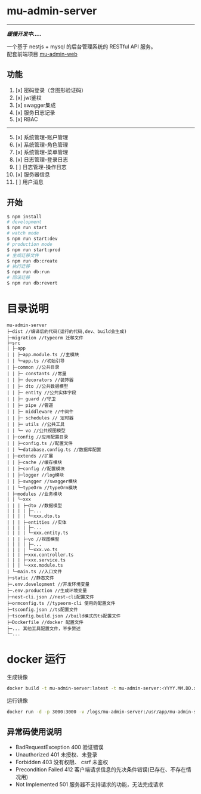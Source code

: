 # mu-admin-server
---
***缓慢开发中.....***<br>

一个基于 nestjs + mysql 的后台管理系统的 RESTful API 服务。<br>
配套前端项目 [mu-admin-web](https://github.com/w-mf/mu-admin-web)

## 功能
1. [x] 密码登录（含图形验证码）
2. [x] jwt鉴权
3. [x] swagger集成
4. [x] 服务日志记录
5. [x] RBAC
------
5. [x] 系统管理-账户管理
6. [x] 系统管理-角色管理 
7. [x] 系统管理-菜单管理
8. [x] 日志管理-登录日志
9. [ ] 日志管理-操作日志
10. [x] 服务器信息 
11. [ ] 用户消息

## 开始

```bash
$ npm install
# development
$ npm run start
# watch mode
$ npm run start:dev
# production mode
$ npm run start:prod
# 生成迁移文件
$ npm run db:create
# 执行迁移
$ npm run db:run
# 回滚迁移
$ npm run db:revert
```
# 目录说明
```
mu-admin-server
├─dist //编译后的代码(运行的代码,dev、build会生成)
├─migration //typeorm 迁移文件
├─src
| ├─app
| | ├─app.module.ts //主模块
| | └─app.ts //初始引导 
| ├─common //公共目录
| | ├─ constants //常量
| | ├─ decorators //装饰器
| | ├─ dto //公共数据模型
| | ├─ entity //公共实体字段
| | ├─ guard //守卫
| | ├─ pipe //管道
| | ├─ middleware //中间件
| | ├─ schedules // 定时器
| | ├─ utils //公共工具
| | └─ vo //公共视图模型
| ├─config //应用配置目录
| | ├─config.ts //配置文件
| | └─database.config.ts //数据库配置
| ├─extends //扩展
| | ├─cache //缓存模块
| | ├─config //配置模块
| | ├─logger //log模块
| | ├─swagger //swagger模块
| | └─typeOrm //typeOrm模块
| ├─modules //业务模块
| | └─xxx
| | | ├─dto //数据模型
| | | | ├─...
| | | | └─xxx.dto.ts
| | | ├─entities //实体
| | | | ├─...
| | | | └─xxx.entity.ts
| | | ├─vo //视图模型
| | | | ├─...
| | | | └─xxx.vo.ts
| | | ├─xxx.controller.ts
| | | ├─xxx.service.ts
| | | └─xxx.module.ts
| └─main.ts //入口文件
├─static //静态文件
├─.env.development //开发环境变量
├─.env.production //生成环境变量
├─nest-cli.json //nest-cli配置文件
├─ormconfig.ts //typeorm-cli 使用的配置文件
├─tsconfig.json //ts配置文件
├─tsconfig.build.json //build模式的ts配置文件
├─Dockerfile //docker 配置文件
├─... 其他工具配置文件，不多赘述
└─...
```

# docker 运行
生成镜像
```bash
docker build -t mu-admin-server:latest -t mu-admin-server:<YYYY.MM.DD.xx> .
```

运行镜像
```bash
docker run -d -p 3000:3000 -v /logs/mu-admin-server:/usr/app/mu-admin-server/logs --name muAdminServer mu-admin-server
```

## 异常码使用说明
- BadRequestException 400 验证错误
- Unauthorized 401 未授权、未登录
- Forbidden 403 没有权限、 csrf 未鉴权
- Precondition Failed 412	客户端请求信息的先决条件错误(已存在、不存在情况用)
- Not Implemented 501	服务器不支持请求的功能，无法完成请求
